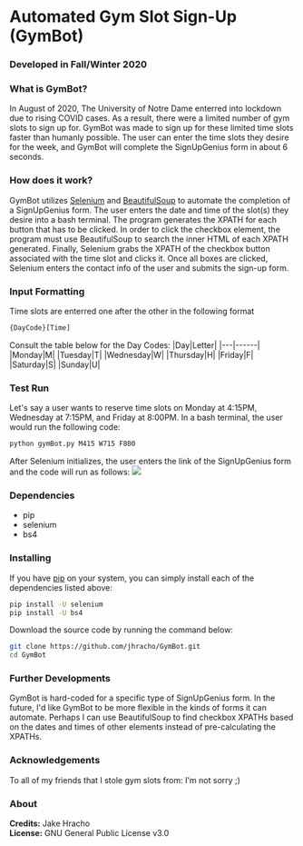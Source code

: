 # Automated Gym Slot Sign-Up (GymBot)
### Developed in Fall/Winter 2020

### What is GymBot?
In August of 2020, The University of Notre Dame enterred into lockdown due to rising COVID cases. As a result, there were a limited number of gym slots to sign up for. GymBot was made to sign up for these limited time slots faster than humanly possible. The user can enter the time slots they desire for the week, and GymBot will complete the SignUpGenius form in about 6 seconds.

### How does it work?
GymBot utilizes [Selenium](https://www.selenium.dev/) and [BeautifulSoup](https://www.crummy.com/software/BeautifulSoup/) to automate the completion of a SignUpGenius form. The user enters the date and time of the slot(s) they desire into a bash terminal. The program generates the XPATH for each button that has to be clicked. In order to click the checkbox element, the program must use BeautifulSoup to search the inner HTML of each XPATH generated. Finally, Selenium grabs the XPATH of the checkbox button associated with the time slot and clicks it. Once all boxes are clicked, Selenium enters the contact info of the user and submits the sign-up form.

### Input Formatting
Time slots are enterred one after the other in the following format
```bash
{DayCode}[Time]
```
Consult the table below for the Day Codes:
|Day|Letter|
|---|------|
|Monday|M|
|Tuesday|T|
|Wednesday|W|
|Thursday|H|
|Friday|F|
|Saturday|S|
|Sunday|U|

### Test Run
Let's say a user wants to reserve time slots on Monday at 4:15PM, Wednesday at 7:15PM, and Friday at 8:00PM. In a bash terminal, the user would run the following code:
```bash
python gymBot.py M415 W715 F800
```
After Selenium initializes, the user enters the link of the SignUpGenius form and the code will run as follows:
![](Demo.gif)

### Dependencies
- pip 
- selenium
- bs4

### Installing
If you have [pip](https://pip.pypa.io/en/stable/) on your system, you can simply install each of the dependencies listed above:
```bash
pip install -U selenium
pip install -U bs4
```
Download the source code by running the command below:
```bash
git clone https://github.com/jhracho/GymBot.git
cd GymBot
```
### Further Developments
GymBot is hard-coded for a specific type of SignUpGenius form. In the future, I'd like GymBot to be more flexible in the kinds of forms it can automate. Perhaps I can use BeautifulSoup to find checkbox XPATHs based on the dates and times of other elements instead of pre-calculating the XPATHs.

### Acknowledgements
To all of my friends that I stole gym slots from: I'm not sorry ;)

### About
**Credits:** Jake Hracho\
**License:** GNU General Public License v3.0
